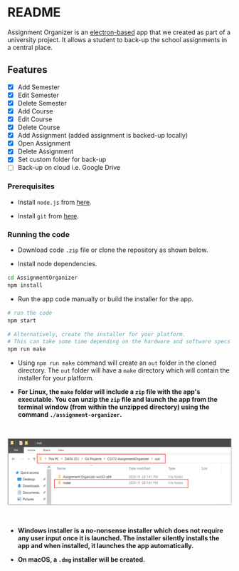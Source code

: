 # README

Assignment Organizer is an [electron-based](https://www.electronjs.org/) app that we created as part of a university project. It allows a student to back-up the school assignments in a central place.

## Features

- [x] Add Semester
- [x] Edit Semester
- [x] Delete Semester
- [x] Add Course
- [x] Edit Course
- [x] Delete Course
- [x] Add Assignment (added assignment is backed-up locally)
- [x] Open Assignment
- [x] Delete Assignment
- [x] Set custom folder for back-up
- [ ] Back-up on cloud i.e. Google Drive

### Prerequisites

- Install `node.js` from [here](https://nodejs.org/en/).

- Install `git` from [here](https://git-scm.com/downloads).

### Running the code

- Download code `.zip` file or clone the repository as shown below.

- Install node dependencies.

```sh
cd AssignmentOrganizer
npm install
```

- Run the app code manually or build the installer for the app.

```sh
# run the code
npm start
```
```sh
# Alternatively, create the installer for your platform. 
# This can take some time depending on the hardware and software specs of the system.
npm run make
```

- Using `npm run make` command will create an `out` folder in the cloned directory. The `out` folder will have a `make` directory which will contain the installer for your platform. 
  
- **For Linux, the `make` folder will include a `zip` file with the app's executable. You can unzip the `zip` file and launch the app from the terminal window (from within the unzipped directory) using the command `./assignment-organizer`.**

<br>

![](src/assets/images/readme/installer-directory.png)

<br>

- **Windows installer is a no-nonsense installer which does not require any user input once it is launched. The installer silently installs the app and when installed, it launches the app automatically.**

- **On macOS, a `.dmg` installer will be created.** 

